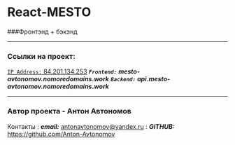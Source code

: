 # React-MESTO
###Фронтэнд + бэкэнд
***

### Ссылки на проект: 
 [`IP Address:` 84.201.134.253](http://84.201.134.253)
___`Frontend:` mesto-avtonomov.nomoredomains.work___
___`Backend:` api.mesto-avtonomov.nomoredomains.work___
***
### Автор проекта - Антон Автономов
Контакты
: ___email:___ antonavtonomov@yandex.ru
: ___GITHUB:___ https://github.com/Anton-Avtonomov